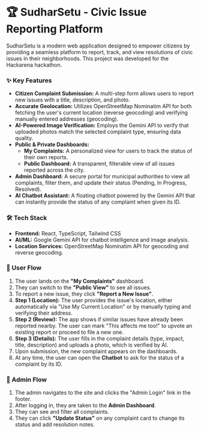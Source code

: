 # 🏆 SudharSetu - Civic Issue Reporting Platform

SudharSetu is a modern web application designed to empower citizens by providing a seamless platform to report, track, and view resolutions of civic issues in their neighborhoods. This project was developed for the Hackarena hackathon.

### ✨ Key Features

*   **Citizen Complaint Submission:** A multi-step form allows users to report new issues with a title, description, and photo.
*   **Accurate Geolocation:** Utilizes OpenStreetMap Nominatim API for both fetching the user's current location (reverse geocoding) and verifying manually entered addresses (geocoding).
*   **AI-Powered Image Verification:** Employs the Gemini API to verify that uploaded photos match the selected complaint type, ensuring data quality.
*   **Public & Private Dashboards:**
    *   **My Complaints:** A personalized view for users to track the status of their own reports.
    *   **Public Dashboard:** A transparent, filterable view of all issues reported across the city.
*   **Admin Dashboard:** A secure portal for municipal authorities to view all complaints, filter them, and update their status (Pending, In Progress, Resolved).
*   **AI Chatbot Assistant:** A floating chatbot powered by the Gemini API that can instantly provide the status of any complaint when given its ID.

### 🛠️ Tech Stack

*   **Frontend:** React, TypeScript, Tailwind CSS
*   **AI/ML:** Google Gemini API for chatbot intelligence and image analysis.
*   **Location Services:** OpenStreetMap Nominatim API for geocoding and reverse geocoding.

### 👤 User Flow

1.  The user lands on the **"My Complaints"** dashboard.
2.  They can switch to the **"Public View"** to see all issues.
3.  To report a new issue, they click **"Report a New Issue"**.
4.  **Step 1 (Location):** The user provides the issue's location, either automatically via "Use My Current Location" or by manually typing and verifying their address.
5.  **Step 2 (Review):** The app shows if similar issues have already been reported nearby. The user can mark "This affects me too!" to upvote an existing report or proceed to file a new one.
6.  **Step 3 (Details):** The user fills in the complaint details (type, impact, title, description) and uploads a photo, which is verified by AI.
7.  Upon submission, the new complaint appears on the dashboards.
8.  At any time, the user can open the **Chatbot** to ask for the status of a complaint by its ID.

### 🔑 Admin Flow

1.  The admin navigates to the site and clicks the "Admin Login" link in the footer.
2.  After logging in, they are taken to the **Admin Dashboard**.
3.  They can see and filter all complaints.
4.  They can click **"Update Status"** on any complaint card to change its status and add resolution notes.